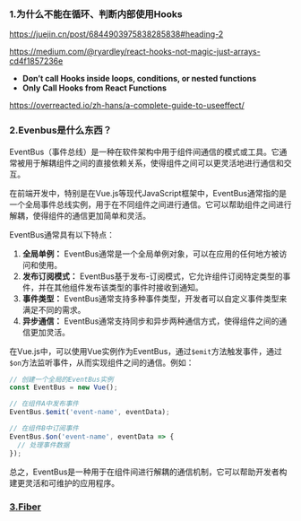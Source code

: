 ### 1.为什么不能在循环、判断内部使用Hooks

https://juejin.cn/post/6844903975838285838#heading-2

https://medium.com/@ryardley/react-hooks-not-magic-just-arrays-cd4f1857236e

- **Don’t call Hooks inside loops, conditions, or nested functions**
- **Only Call Hooks from React Functions**

https://overreacted.io/zh-hans/a-complete-guide-to-useeffect/

### 2.Evenbus是什么东西？

EventBus（事件总线）是一种在软件架构中用于组件间通信的模式或工具。它通常被用于解耦组件之间的直接依赖关系，使得组件之间可以更灵活地进行通信和交互。

在前端开发中，特别是在Vue.js等现代JavaScript框架中，EventBus通常指的是一个全局事件总线实例，用于在不同组件之间进行通信。它可以帮助组件之间进行解耦，使得组件的通信更加简单和灵活。

EventBus通常具有以下特点：

1. **全局单例：** EventBus通常是一个全局单例对象，可以在应用的任何地方被访问和使用。
2. **发布订阅模式：** EventBus基于发布-订阅模式，它允许组件订阅特定类型的事件，并在其他组件发布该类型的事件时接收到通知。
3. **事件类型：** EventBus通常支持多种事件类型，开发者可以自定义事件类型来满足不同的需求。
4. **异步通信：** EventBus通常支持同步和异步两种通信方式，使得组件之间的通信更加灵活。

在Vue.js中，可以使用Vue实例作为EventBus，通过`$emit`方法触发事件，通过`$on`方法监听事件，从而实现组件之间的通信。例如：

```javascript
// 创建一个全局的EventBus实例
const EventBus = new Vue();

// 在组件A中发布事件
EventBus.$emit('event-name', eventData);

// 在组件B中订阅事件
EventBus.$on('event-name', eventData => {
  // 处理事件数据
});
```

总之，EventBus是一种用于在组件间进行解耦的通信机制，它可以帮助开发者构建更灵活和可维护的应用程序。

[1]: https://gugiegie.gitee.io/frontend/frontend/framework/react.html#_1-setstate%E6%98%AF%E5%90%8C%E6%AD%A5%E8%BF%98%E6%98%AF%E5%BC%82%E6%AD%A5

### [3.Fiber](https://juejin.cn/post/7258881840823844920#heading-0)





[1]: https://juejin.cn/post/7212918899867041849#heading-21	"一文讲通React的diff过程"

